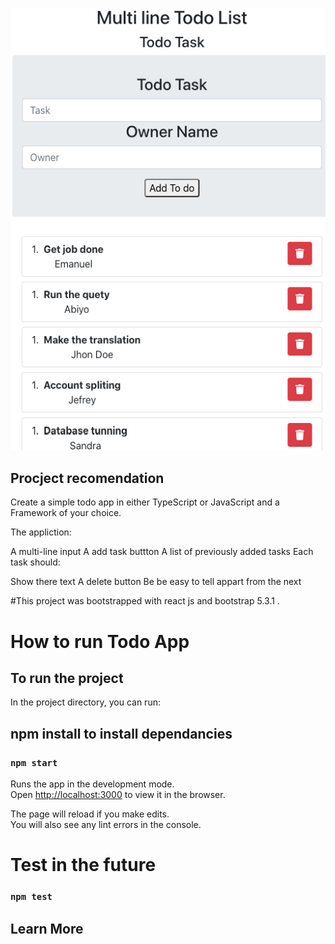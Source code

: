 ![alt text](https://github.com/emabistar/TodoApp/blob/main/React%20App%20(2).png?raw=true)

## Procject recomendation
Create a simple todo app in either TypeScript or JavaScript and a Framework of your choice.

The appliction:

  A multi-line input
  A add task buttton
  A list of previously added tasks
Each task should:

  Show there text
  A delete button
  Be be easy to tell appart from the next


#This project was bootstrapped with react js and bootstrap 5.3.1 .
# How to run Todo App

## To run the project

In the project directory, you can run:
##  npm install  to install dependancies
### `npm start`

Runs the app in the development mode.\
Open [http://localhost:3000](http://localhost:3000) to view it in the browser.

The page will reload if you make edits.\
You will also see any lint errors in the console.

# Test in the future
### `npm test`




## Learn More






